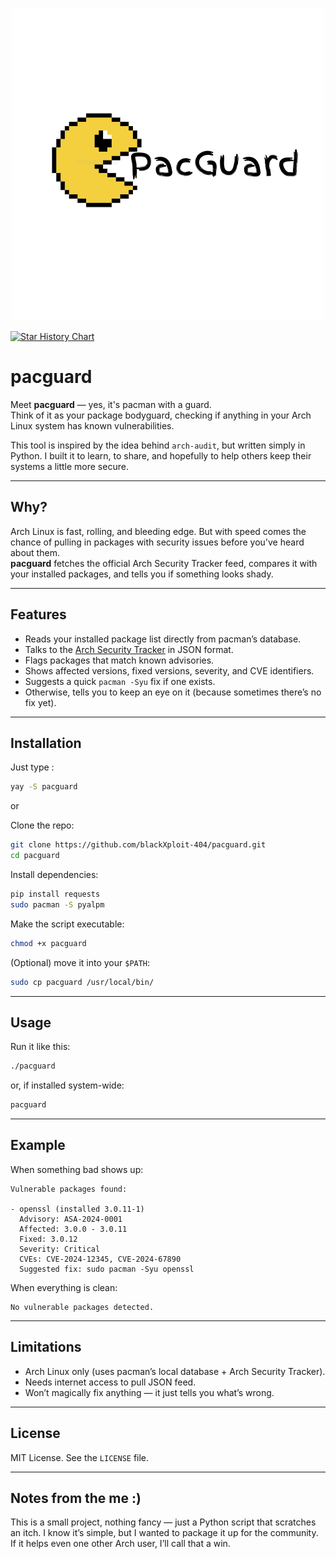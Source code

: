 
<p align="center">
  <img src="images/icon-with-bg.png" alt="pacguard-icon" />
</p>

<a href="https://www.star-history.com/#blackXploit-404/pacguard&Date">
 <picture>
   <source media="(prefers-color-scheme: dark)" srcset="https://api.star-history.com/svg?repos=blackXploit-404/pacguard&type=Date&theme=dark" />
   <source media="(prefers-color-scheme: light)" srcset="https://api.star-history.com/svg?repos=blackXploit-404/pacguard&type=Date" />
   <img alt="Star History Chart" src="https://api.star-history.com/svg?repos=blackXploit-404/pacguard&type=Date" />
 </picture>
</a>

# pacguard

Meet **pacguard** — yes, it's pacman with a guard.  
Think of it as your package bodyguard, checking if anything in your Arch Linux system has known vulnerabilities.  

This tool is inspired by the idea behind `arch-audit`, but written simply in Python. I built it to learn, to share, and hopefully to help others keep their systems a little more secure.  

---

## Why?

Arch Linux is fast, rolling, and bleeding edge. But with speed comes the chance of pulling in packages with security issues before you've heard about them.  
**pacguard** fetches the official Arch Security Tracker feed, compares it with your installed packages, and tells you if something looks shady.  

---

## Features

- Reads your installed package list directly from pacman’s database.  
- Talks to the [Arch Security Tracker](https://security.archlinux.org/) in JSON format.  
- Flags packages that match known advisories.  
- Shows affected versions, fixed versions, severity, and CVE identifiers.  
- Suggests a quick `pacman -Syu` fix if one exists.  
- Otherwise, tells you to keep an eye on it (because sometimes there’s no fix yet).  

---

## Installation

Just type : 

```bash 
yay -S pacguard
```` 

or 

Clone the repo:

```bash
git clone https://github.com/blackXploit-404/pacguard.git
cd pacguard
````

Install dependencies:

```bash
pip install requests
sudo pacman -S pyalpm
```

Make the script executable:

```bash
chmod +x pacguard
```

(Optional) move it into your `$PATH`:

```bash
sudo cp pacguard /usr/local/bin/
```

---

## Usage

Run it like this:

```bash
./pacguard
```

or, if installed system-wide:

```bash
pacguard
```

---

## Example

When something bad shows up:

```
Vulnerable packages found:

- openssl (installed 3.0.11-1)
  Advisory: ASA-2024-0001
  Affected: 3.0.0 - 3.0.11
  Fixed: 3.0.12
  Severity: Critical
  CVEs: CVE-2024-12345, CVE-2024-67890
  Suggested fix: sudo pacman -Syu openssl
```

When everything is clean:

```
No vulnerable packages detected.
```

---

## Limitations

* Arch Linux only (uses pacman’s local database + Arch Security Tracker).
* Needs internet access to pull JSON feed.
* Won’t magically fix anything — it just tells you what’s wrong.

---

## License

MIT License. See the `LICENSE` file.

---

## Notes from the me :)

This is a small project, nothing fancy — just a Python script that scratches an itch.
I know it’s simple, but I wanted to package it up for the community. If it helps even one other Arch user, I’ll call that a win.

